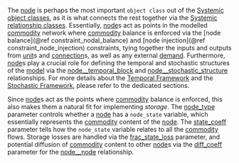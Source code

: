 The [node](@ref) is perhaps the most important `object class` out of the [Systemic object classes](@ref),
as it is what connects the rest together via the [Systemic relationship classes](@ref).
Essentially, [node](@ref)s act as points in the modelled [commodity](@ref) network
where [commodity](@ref) balance is enforced via the [node balance](@ref constraint_nodal_balance) and [node injection](@ref constraint_node_injection) constraints,
tying together the inputs and outputs from [unit](@ref)s and [connection](@ref)s,
as well as any external [demand](@ref).
Furthermore, [node](@ref)s play a crucial role for defining the temporal and stochastic structures of the [model](@ref)
via the [node\_\_temporal\_block](@ref) and [node\_\_stochastic\_structure](@ref) relationships.
For more details about the [Temporal Framework](@ref) and the [Stochastic Framework](@ref), please refer to the
dedicated sections.

Since [node](@ref)s act as the points where [commodity](@ref) balance is enforced,
this also makes them a natural fit for implementing *storage*.
The [node\_type](@ref) parameter controls whether a [node](@ref) has a `node_state` variable,
which essentially represents the [commodity](@ref) content of the [node](@ref).
The [state\_coeff](@ref) parameter tells how the `node_state` variable relates to all the [commodity](@ref) flows.
Storage losses are handled via the [frac\_state\_loss](@ref) parameter,
and potential diffusion of [commodity](@ref) content to other [node](@ref)s via the [diff\_coeff](@ref) parameter for the
[node\_\_node](@ref) relationship.
